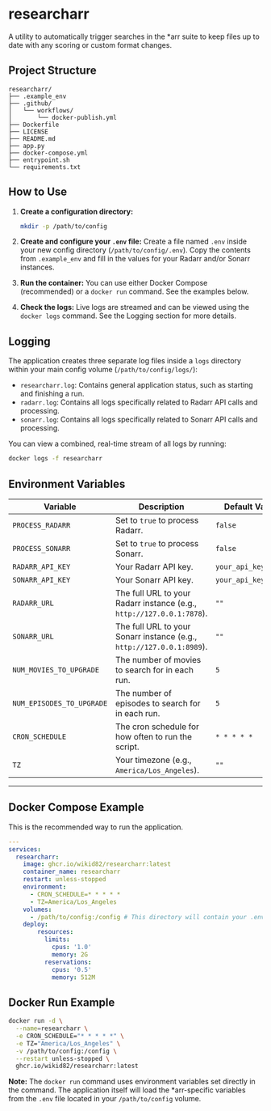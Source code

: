 # researcharr

A utility to automatically trigger searches in the *arr suite to keep files up to date with any scoring or custom format changes.

## Project Structure

```
researcharr/
├── .example_env
├── .github/
│   └── workflows/
│       └── docker-publish.yml
├── Dockerfile
├── LICENSE
├── README.md
├── app.py
├── docker-compose.yml
├── entrypoint.sh
└── requirements.txt
```

## How to Use

1.  **Create a configuration directory:**
    ```bash
    mkdir -p /path/to/config
    ```

2.  **Create and configure your `.env` file:**
    Create a file named `.env` inside your new config directory (`/path/to/config/.env`). Copy the contents from `.example_env` and fill in the values for your Radarr and/or Sonarr instances.

3.  **Run the container:**
    You can use either Docker Compose (recommended) or a `docker run` command. See the examples below.

4.  **Check the logs:**
    Live logs are streamed and can be viewed using the `docker logs` command. See the Logging section for more details.

## Logging

The application creates three separate log files inside a `logs` directory within your main config volume (`/path/to/config/logs/`):

*   `researcharr.log`: Contains general application status, such as starting and finishing a run.
*   `radarr.log`: Contains all logs specifically related to Radarr API calls and processing.
*   `sonarr.log`: Contains all logs specifically related to Sonarr API calls and processing.

You can view a combined, real-time stream of all logs by running:
```bash
docker logs -f researcharr
```

## Environment Variables

| Variable                  | Description                                                                                             | Default Value       |
| ------------------------- | ------------------------------------------------------------------------------------------------------- | ------------------- |
| `PROCESS_RADARR`          | Set to `true` to process Radarr.                                                                        | `false`             |
| `PROCESS_SONARR`          | Set to `true` to process Sonarr.                                                                        | `false`             |
| `RADARR_API_KEY`          | Your Radarr API key.                                                                                    | `your_api_key_here` |
| `SONARR_API_KEY`          | Your Sonarr API key.                                                                                    | `your_api_key_here` |
| `RADARR_URL`              | The full URL to your Radarr instance (e.g., `http://127.0.0.1:7878`).                                | `""`                |
| `SONARR_URL`              | The full URL to your Sonarr instance (e.g., `http://127.0.0.1:8989`).                                | `""`                |
| `NUM_MOVIES_TO_UPGRADE`   | The number of movies to search for in each run.                                                         | `5`                 |
| `NUM_EPISODES_TO_UPGRADE` | The number of episodes to search for in each run.                                                       | `5`                 |
| `CRON_SCHEDULE`           | The cron schedule for how often to run the script.                                                      | `* * * * *`         |
| `TZ`                      | Your timezone (e.g., `America/Los_Angeles`).                                                            | `""`                |

---

## Docker Compose Example

This is the recommended way to run the application.

```yaml
---
services:
  researcharr:
    image: ghcr.io/wikid82/researcharr:latest
    container_name: researcharr
    restart: unless-stopped
    environment:
      - CRON_SCHEDULE=* * * * *
      - TZ=America/Los_Angeles
    volumes:
      - /path/to/config:/config # This directory will contain your .env file and the logs/ directory
    deploy:
        resources:
          limits:
            cpus: '1.0'
            memory: 2G
          reservations:
            cpus: '0.5'
            memory: 512M
```

## Docker Run Example

```bash
docker run -d \
  --name=researcharr \
  -e CRON_SCHEDULE="* * * * *" \
  -e TZ="America/Los_Angeles" \
  -v /path/to/config:/config \
  --restart unless-stopped \
  ghcr.io/wikid82/researcharr:latest
```
**Note:** The `docker run` command uses environment variables set directly in the command. The application itself will load the *arr-specific variables from the `.env` file located in your `/path/to/config` volume.
